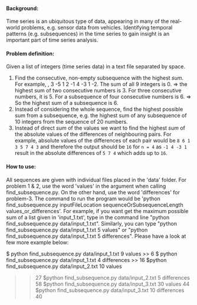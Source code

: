 #### Background:
Time series is an ubiquitous type of data, appearing in many of the real-world problems, e.g. sensor data from vehicles. Identifying temporal patterns (e.g. subsequences)
in the time series to gain insight is an important part of time series analysis.

#### Problem definition:
Given a list of integers (time series data) in a text file separated by space.
1. Find the consecutive, non-empty subsequence with the highest _sum_. For example, , 3 -5 1 2 -1 4 -3 1 -2. The sum of all 9 integers is 0. 
=> the highest sum of two consecutive numbers is 3. For three consecutive numbers, it is 5. For a subsequence of four consecutive numbers is 6. 
=> So the highest sum of a subsequence is 6.
2. Instead of considering the whole sequence, find the highest possible sum from a subsequence, e.g. the highest sum of any subsequence of 10 integers from the sequence of 20 numbers.
3. Instead of direct _sum_ of the values we want to find the highest _sum_ of the absolute values of the differences of neighbouring pairs. For example,
absolute values of the differences of each pair would be `8 6 1 3 5 7 4 3` and therefore the output should be `16` for `n = 4` as `-1 4 -3 1` result in the absolute differences of `5 7 4` which adds up to `16`.

#### How to use:
All sequences are given with individual files placed in the 'data' folder. For problem 1 & 2, use the word 'values' in the argument when calling find_subsequence.py. On the other hand,
use the word 'differences' for problem-3. The command to run the program would be 'python find_subsequence.py inputFileLocation sequenceOrSubsequenceLength values_or_differences'.
For example, if you want get the maximum possible sum of a list given in 'input_1.txt', type in the command line "python find_subsequence.py data/input_1.txt".
Similarly, you can type "python find_subsequence.py data/input_1.txt 5 values" or "python find_subsequence.py data/input_1.txt 5 differences". Please have a look at few more example below:

\$ python find_subsequence.py data/input_1.txt 9 values
\>> 6
\$ python find_subsequence.py data/input_1.txt 4 differences
\>> 16
$python find_subsequence.py data/input_2.txt 10 values
>> 27
$python find_subsequence.py data/input_2.txt 5 differences
>> 58
$python find_subsequence.py data/input_3.txt 30 values
>> 44
$python find_subsequence.py data/input_3.txt 10 differences
>> 40
